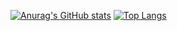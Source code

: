  [![Anurag's GitHub stats](https://github-readme-stats.vercel.app/api?username=WoojinJeonkr)](https://github.com/WoojinJeonkr/github-readme-stats)
[![Top Langs](https://github-readme-stats.vercel.app/api/top-langs/?username=WoojinJeonkr)](https://github.com/WoojinJeonkr/github-readme-stats)
